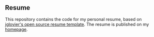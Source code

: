 ## Resume

This repository contains the code for my personal resume, based on [jglovier's open source resume template](https://github.com/jglovier/resume-template). The resume is published on my [homepage](https://alex-neal.github.io/resume).
